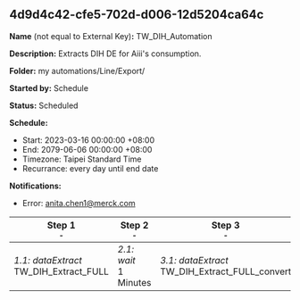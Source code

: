 ## 4d9d4c42-cfe5-702d-d006-12d5204ca64c

**Name** (not equal to External Key)**:** TW_DIH_Automation

**Description:** Extracts DIH DE for Aiii's consumption.

**Folder:** my automations/Line/Export/

**Started by:** Schedule

**Status:** Scheduled

**Schedule:**

* Start: 2023-03-16 00:00:00 +08:00
* End: 2079-06-06 00:00:00 +08:00
* Timezone: Taipei Standard Time
* Recurrance: every day until end date

**Notifications:**

* Error: anita.chen1@merck.com

| Step 1<br>_<small>-</small>_ | Step 2<br>_<small>-</small>_ | Step 3<br>_<small>-</small>_ | Step 4<br>_<small>-</small>_ | Step 5<br>_<small>-</small>_ |
| --- | --- | --- | --- | --- |
| _1.1: dataExtract_<br>TW_DIH_Extract_FULL | _2.1: wait_<br>1 Minutes | _3.1: dataExtract_<br>TW_DIH_Extract_FULL_convert | _4.1: wait_<br>1 Minutes | _5.1: fileTransfer_<br>TW_DIH_FileTransfer |
